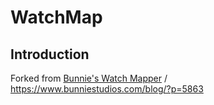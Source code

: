 # WatchMap

## Introduction

Forked from [Bunnie's Watch Mapper](https://github.com/bunnie/watchmap) /
https://www.bunniestudios.com/blog/?p=5863
